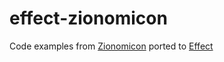 # effect-zionomicon
Code examples from [Zionomicon](https://www.zionomicon.com/) ported to [Effect](https://effect.website/)